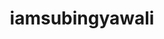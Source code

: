 ---
title: iamsubingyawali
github: https://github.com/iamsubingyawali
mode: dark
transition: 1s
score: 77.9
archetype:
- Minimalistic
---